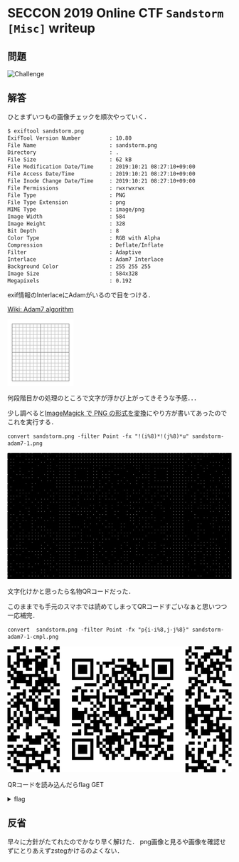 # SECCON 2019 Online CTF `Sandstorm [Misc]` writeup

## 問題
![Challenge](Challenge.png)

## 解答

ひとまずいつもの画像チェックを順次やっていく．

```
$ exiftool sandstorm.png
ExifTool Version Number         : 10.80
File Name                       : sandstorm.png   
Directory                       : .
File Size                       : 62 kB
File Modification Date/Time     : 2019:10:21 08:27:10+09:00
File Access Date/Time           : 2019:10:21 08:27:10+09:00
File Inode Change Date/Time     : 2019:10:21 08:27:10+09:00
File Permissions                : rwxrwxrwx       
File Type                       : PNG
File Type Extension             : png
MIME Type                       : image/png       
Image Width                     : 584
Image Height                    : 328
Bit Depth                       : 8
Color Type                      : RGB with Alpha  
Compression                     : Deflate/Inflate 
Filter                          : Adaptive        
Interlace                       : Adam7 Interlace 
Background Color                : 255 255 255
Image Size                      : 584x328
Megapixels                      : 0.192
```
exif情報のInterlaceにAdamがいるので目をつける．

[Wiki: Adam7 algorithm](https://en.wikipedia.org/wiki/Adam7_algorithm)

![Adam](fig/Adam7_passes.gif)

何段階目かの処理のところで文字が浮かび上がってきそうな予感．．．

少し調べると[ImageMagick で PNG の形式を変換](https://blog.awm.jp/2016/01/26/png/)にやり方が書いてあったのでこれを実行する．


```
convert sandstorm.png -filter Point -fx "!(i%8)*!(j%8)*u" sandstorm-adam7-1.png
```
![adam7-1.png](fig/sandstorm-adam7-1.png)

文字化けかと思ったら名物QRコードだった．

このままでも手元のスマホでは読めてしまってQRコードすごいなぁと思いつつ一応補完．

```
convert  sandstorm.png -filter Point -fx "p{i-i%8,j-j%8}" sandstorm-adam7-1-cmpl.png
```
![adam7-1-cmpl.png](fig/sandstorm-adam7-1-cmpl.png)

QRコードを読み込んだらflag GET
<details><summary>flag</summary><div>
SECCON{p0nlMpzlCQ5AHol6ls}
</div></details>

## 反省
早々に方針がたてれたのでかなり早く解けた．
png画像と見るや画像を確認せずにとりあえずzstegかけるのよくない．
